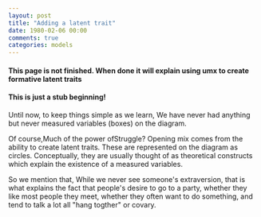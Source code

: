 ```yaml
---
layout: post
title: "Adding a latent trait"
date: 1980-02-06 00:00
comments: true
categories: models
---
```


#### This page is not finished. When done it will explain using umx to create formative latent traits
#### This is just a stub beginning!

Until now, to keep things simple as we learn, We have never had anything but never measured variables (boxes) on the diagram.

Of course,Much of the power ofStruggle? Opening mix comes from the ability to create latent traits. These are represented on the diagram as circles. Conceptually, they are usually thought of as theoretical constructs which explain the existence of a measured variables.

So we mention that, While we never see someone's extraversion, that is what explains the fact that people's desire to go to a party, whether they like most people they meet, whether they often want to do something, and tend to talk a lot all "hang togther" or covary.

